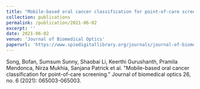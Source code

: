 ```yaml
---
title: "Mobile-based oral cancer classification for point-of-care screening"
collection: publications
permalink: /publication/2021-06-02
excerpt: ''
date: 2021-06-02
venue: 'Journal of Biomedical Optics'
paperurl: 'https://www.spiedigitallibrary.org/journals/journal-of-biomedical-optics/volume-26/issue-6/065003/Mobile-based-oral-cancer-classification-for-point-of-care-screening/10.1117/1.JBO.26.6.065003.full'
---
```

Song, Bofan, Sumsum Sunny, Shaobai Li, Keerthi Gurushanth, Pramila Mendonca, Nirza Mukhia, Sanjana Patrick et al. "Mobile-based oral cancer classification for point-of-care screening." Journal of biomedical optics 26, no. 6 (2021): 065003-065003.
